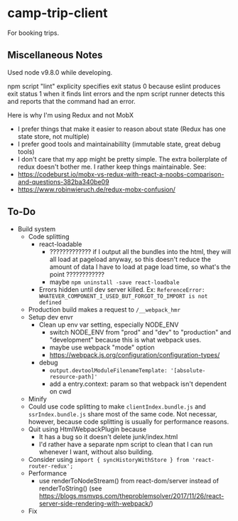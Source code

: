 # camp-trip-client

For booking trips.

## Miscellaneous Notes

Used node v9.8.0 while developing.

npm script "lint" explicity specifies exit status 0 because eslint produces exit status 1 when it finds lint errors and the npm script runner detects this and reports that the command had an error.

Here is why I'm using Redux and not MobX
- I prefer things that make it easier to reason about state (Redux has one state store, not multiple)
- I prefer good tools and maintainabililty (immutable state, great debug tools)
- I don't care that my app might be pretty simple.  The extra boilerplate of redux doesn't bother me.  I rather keep things maintainable.
See:
- https://codeburst.io/mobx-vs-redux-with-react-a-noobs-comparison-and-questions-382ba340be09
- https://www.robinwieruch.de/redux-mobx-confusion/

## To-Do

- Build system
  - Code splitting
    - react-loadable
      - ????????????? if I output all the bundles into the html, they will all load at pageload anyway, so this doesn't reduce the amount of data I have to load at page load time, so what's the point ????????????
      - maybe `npm uninstall -save react-loadbale`
    - Errors hidden until dev server killed.  Ex:  `ReferenceError: WHATEVER_COMPONENT_I_USED_BUT_FORGOT_TO_IMPORT is not defined`
  - Production build makes a request to `/__webpack_hmr`
  - Setup dev envr
    - Clean up env var setting, especially NODE_ENV
      - switch NODE_ENV from "prod" and "dev" to "production" and "development" because this is what webpack uses.
      - maybe use webpack "mode" option
      - https://webpack.js.org/configuration/configuration-types/
    - debug
      - `output.devtoolModuleFilenameTemplate: '[absolute-resource-path]'`
      - add a entry.context: param so that webpack isn't dependent on cwd
  - Minify
  - Could use code splitting to make `clientIndex.bundle.js` and `ssrIndex.bundle.js` share most of the same code.  Not necessar, however, because code splitting is usually for performance reasons.
  - Quit using HtmlWebpackPlugin because
    - It has a bug so it doesn't delete junk/index.html
    - I'd rather have a separate npm script to clean that I can run whenever I want, without also building.
  - Consider using `import { syncHistoryWithStore } from 'react-router-redux';`
  - Performance
    - use renderToNodeStream() from react-dom/server instead of renderToString() (see https://blogs.msmvps.com/theproblemsolver/2017/11/26/react-server-side-rendering-with-webpack/)
  - Fix <script src="/whatever" /> relative path to handle both http and https (if it doesn't already--I dont know)

### Low Priority

- Build system
  - eslint
    - `.eslintrc.json` React recommended settings (see https://github.com/yannickcr/eslint-plugin-react)
  - Enable dist/ dir cleaning without webpack building.
  - move common webpack config (such as copying and cleaning files) from server to client config.

### Done

- In server.js, require() paths are relative to where things sit in the dist directory, so make them work for env=dev as well
- Build system
  - eslint
    - make it run on files in the root dir
    - no-console rule (make it warn, or maybe remove it altogether)
  - Setup dev envr
    - Hot reloading
    - Setup SSR for prod env
    - delete client/server/shared folder structure
    - Make webpack config support both prod and dev
  - npm uninstall webpack-dev-server
  - make dist/ dir cleaning maintainable (not requiring explicity specify every file in it)

## Environment and Build System Works Like This...

Note:  `code` below is pseudocode

### Production Server Request Handling

- When a request comes in, `app.use(ssrMiddleware)` -- which comes from src/ssrIndex.js AKA dist/ssrIndex.bundle.js) -- renders the react for the requested page (react-router chooses what to render based on the URL path passed to it's Location prop) and plugs it into html generated from a template, which it then returns to the client.
- When that html reaches the browser, it has element `<script src="/public/clientIndex.bundle.js"></script>` which makes the browser grab dist/public/clientIndex.bundle.js (which is generated by webpack.config.js; also which dist/server.js's express.static() is configured to return), which--upon getting to the browser--runs and calls ReactDOM.hydrate to hydrate the existing HTML that was originally put there by ssrIndex.bundle.js

### Dev Server Request Handling

Due to SSR with react-router, two different bundles are needed--one is the bundle used for server side rendering that has <StaticRouter/> in it, and the other is the bundle that gets sent to the browser that has <BrowserRouter/> in it.

The key to setting up a dev environment with hot reloading for both of these bundles is `webpack-hot-server-middleware`.  This package is designed to be used this way:

```
const webpackConfig = require('./webpack.config.js')
const webpack = require('webpack')
const webpackHotServerMiddleware = require('webpack-hot-server-middleware')
// webpack-hot-server-middleware sees in webpack.config.js the config
// for the server bundle (the one with `name: 'server'`)
// and expects the bundle output of this config to be an express middleware
// (e.g. (req, res) => {} function) which will handle all
// the requests, render all of the html
//   (both from the html template string and the react rendered content in its
//   react root div (and again, in the ssr middleware function, it is
//   react-router's <StaticRouter/> the picks what react html to render
//   based on the URL that was requested))
// and then res.send(theCompleteHtmlForThePage) back to the client
app.use(webpackHotServerMiddleware(webpack(webpackConfig)))
```
- Since this package is designed to act as middleware.  `app.use(webpack-hot-server-middleware)` REPLACES the way things work in production, which, again, is `app.use(require(ssrIndex.bundle.js).expressMiddlewareFunctionThatRendersAllTheHtmlAndSendsItToTheClient`

### Hot Reloading Setup

Adding webpack-dev-middleware and webpack-hot-middleware only set up the server to connect/listen/send HMR updates to the browser.  You have to use react-hot-loader (via babel) to make react get and apply the updates.

#### webpack-hot-middleware config:

```
// webpack.config.js (this is pseudocode, just to give you an idea)
module.exports = {
  entry: [
    'webpack-hot-middleware/client',
    'myAppOrWhatever.js'
  ],
  plugins: [
    new webpack.HotModuleReplacementPlugin()
  ]
}

```

### SSR With Webpack

#### Originally...

Originally, this project had a simple webpack config, with simple output (just one bundle, not multiple assets), so I could manually generate (using a JS template string) the index HTML, and just insert the react generated markup into it.  As follows:

```
// Server-side code handled / returned by express middleware I setup to do SSR...

const App = () => {
  return (
    <div>This is the top level div of App
      <div>This is more stuff</div>
    </div>
  )
}

const htmlTemplateGenerator = (reactHtml) => {
  const html = 
    `<head>
    </head>
    <body>
      <div id="react_app_root">${reactHtml}</div>
      <script src="/public/path/to/clientIndex.bundle.js"></script>
    </body>
    `
}

const reactHtml = ReactDOMServer.renderToString(
  <Provider store={store}>
    <StaticRouter location={req.url} context={context}>
      <App />
    </StaticRouter>
  </Provider>
)

res.send(htmlTemplateGenerator(reactHtml))

// And clientIndex.js (which turns into clientIndex.bundle.js) had this...
ReactDOM.hydrate(
  <Provider store={store}>
    <BrowserRouter>
      <App/>
    </BrowserRouter>
  </Provider>,
  document.getElementById('react_root')
)
```

Above, `ReactDOMServer.renderToString()` sees that `<App/>` is the root component and inserts `data-reactroot` here:

```
// ... stuff ...
<body>
  <div id="react_app_root" data-reactroot="">
    <div>This is the top level div of App
      <div>This is more stuff</div>
// ... stuff ...
```

which lines up perfectly with `clientIndex.bundle.js`'s call to `ReactDOM.hydrate()`.

#### The problem...

This project is going to start having a more complicated webpack output--specifically, it will have multiple webpack bundles / assets, with various auto-generated names.

`html-webpack-plugin` nicely handles putting the urls to all these auto-generated assets into an index.html file.  Since I'm doing SSR, I can't do that.  Therefore, I have to manually generate the HTML.  Since the HTML is going to be very complicated, I'm going to use React to generate it, rather than just a normal javascript template string as above.  This could be a problem for hot reloading in the future because...

(Note:  I have it working now, but the entire reason I'm making this note is in case there are problems later)

`react-hot-loader`, when using the following version of its API (which is easier to use and is recommended)...

```
import { hot } from 'react-hot-loader'
const App = () => (<div>'Hello World!'</div>)
export default hot(module)(App)
```

...needs the "hot exported" component (`<App/>` in this case), to be the top level component.  However, the way I have set things up now...

```
// Html.jsx
import App from './components/App'

const Html = (url, context, store, ) => {
  // Just to be clear, this is all JSX, not HTML.
  return (
    <html>
      <head>
      </head>
      <body>
        <Provider store={store}>
          <StaticRouter location={url} context={context}>
            <App />
          </StaticRouter>
        </Provider>
        <!-- Ignore the fact that the script and its src are static here.  It's beside the point.  I know I need to fix it -->
        <script src="./clientIndex.bundle.js">
      </body>
    </html>
  )
}

// In the express middleware that handles all requests and does SSR...
res.send(ReactDOMServer.renderToString(Html(req.url, theContext, theStore)))

// Note: clientIndex.bundle.js remains the same as it is above--treating <App/> as the react root.
```

... `ReactDOMServer.renderToString()` outputs `data-reactroot` in the `<html>` tag (rather than in the top-level `<div/>` of `<App/>`) like this...

```
<html data-reactroot="">
  <head>
// ... the rest of the stuff ...
```

This is how I do things now, and again, this note is just in case it causes problems in the future.

Note:  Like this, hot reloading in the browser only works an `<App/>` and its children, of course (not on `<Html/>`).  I haven't checked hot reloading of the ssrIndex.bundle.js, but it's almost certainly the same case.

### Code Splitting

I want to do code splitting.  To manage this MUCH easier, I need to use HtmlWebpackPlugin (so that every time I change a code split, I don't have to manually change my index.html file, and it will also almost certainly handle injecting the bundle hash part of the name into the index.html file, which, if I was doing manually, would have to be done EVERY TIME I BUILD).

However, I'm doing SSR, and in SSR, an express middleware handles EVERYTHING (generating the non-ract html from a simple string template, and putting the react html into it, and sending it to the browser).

So, how do I use HtmlWebpackPlugin WITH ssr??

The specific problem is, the express middleware that generates ALL the html, without HtmlWebpackPlugin, can operate on a (non-react) html generating function in my src/ directory, but with HtmlWebpackPlugin, I need it to be able to grab the generated-by-webpack index.html (with all of the scripts and stuff webpack has injected into it), and insert into that file (or the string content of that file), the react html, which I can then send off to the client.
